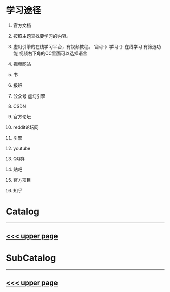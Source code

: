 # 学习途径

1. 官方文档

1.   按照主题查找要学习的内容。
2.   虚幻引擎的在线学习平台，有视频教程。
官网-》学习-》在线学习 
有筛选功能
视频右下角的CC里面可以选择语言
3.   视频网站
4.   书
5.   报班
6.   公众号  虚幻引擎
7.   CSDN
8.   官方论坛
9.   reddit论坛网
10.   引擎
11.   youtube
12.   QQ群
13.   贴吧
14.   官方项目
15.   知乎

# Catalog
---
[<<< upper page](../README.md)
---

# SubCatalog

---
[<<< upper page](../README.md)
---